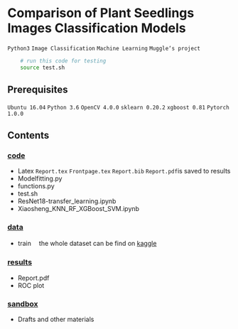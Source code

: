 
# Comparison of Plant Seedlings Images Classification Models
`Python3` `Image Classification` `Machine Learning` `Muggle‘s project`


```Bash
    # run this code for testing
    source test.sh
```

## Prerequisites
`Ubuntu 16.04` 
`Python 3.6`
`OpenCV 4.0.0` 
`sklearn 0.20.2`
`xgboost 0.81`
`Pytorch 1.0.0` 


## Contents

### [code](https://github.com/Luoxsh6/CMEECourseWork/tree/master/Miniproject/code)
  - Latex 
    `Report.tex` `Frontpage.tex` `Report.bib` ```Report.pdf```is saved to results
  - Modelfitting.py
  - functions.py 
  - test.sh
  - ResNet18-transfer_learning.ipynb 
  - Xiaosheng_KNN_RF_XGBoost_SVM.ipynb

### [data](https://github.com/Luoxsh6/CMEECourseWork/tree/master/Miniproject/data)
  - train　
  the whole dataset can be find on [kaggle](https://www.kaggle.com/)

### [results](https://github.com/Luoxsh6/CMEECourseWork/tree/master/Miniproject/results)
  - Report.pdf
  - ROC plot

### [sandbox](https://github.com/Luoxsh6/CMEECourseWork/tree/master/Miniproject/sandbox)
  - Drafts and other materials
